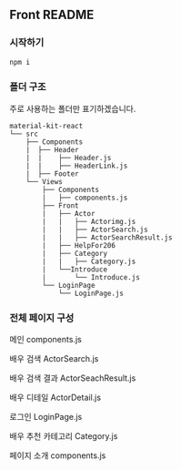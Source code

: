 ## Front README

### 시작하기

```bash
npm i
```



### 폴더 구조

주로 사용하는 폴더만 표기하겠습니다.

```
material-kit-react
└── src
    ├── Components
    |  ├── Header
    |  |	├── Header.js
    |  |	├── HeaderLink.js
    |  ├── Footer
	└── Views
        ├── Components
		|	├── components.js
		├── Front
    	|	├── Actor
		|	|	├── Actorimg.js
		|	|	├── ActorSearch.js
        |   |	├── ActorSearchResult.js
		|	├── HelpFor206
		|	├── Category
		|	|	├── Category.js
        |   └──Introduce
		|		└── Introduce.js
		└──	LoginPage		
			└──	LoginPage.js
```



### 전체 페이지 구성

메인							components.js

배우 검색					ActorSearch.js

배우 검색 결과			ActorSeachResult.js

배우 디테일				 ActorDetail.js

로그인						LoginPage.js

배우 추천 카테고리	Category.js

페이지 소개				components.js